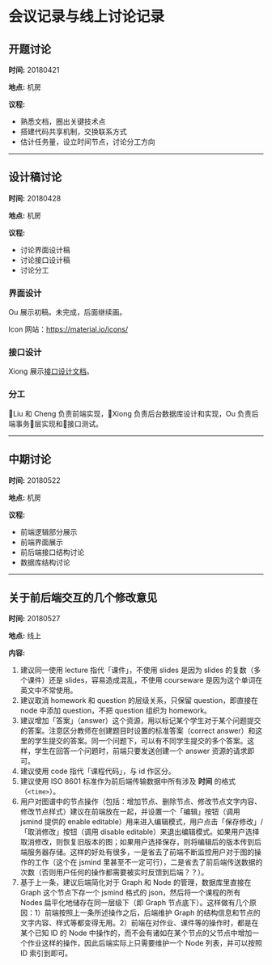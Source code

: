 # 会议记录与线上讨论记录

## 开题讨论
**时间:** 20180421

**地点:** 机房

**议程:**

- 熟悉文档，圈出关键技术点
- 搭建代码共享机制，交换联系方式
- 估计任务量，设立时间节点，讨论分工方向

----
## 设计稿讨论
**时间:** 20180428

**地点:** 机房

**议程:**

- 讨论界面设计稿
- 讨论接口设计稿
- 讨论分工

### 界面设计
Ou 展示初稿。未完成，后面继续画。

Icon 网站：https://material.io/icons/

### 接口设计
Xiong 展示[接口设计文档]("./JSON-data-format-definition.md"])。

### 分工
Liu 和 Cheng 负责前端实现，Xiong 负责后台数据库设计和实现，Ou 负责后端事务层实现和接口测试。

----
## 中期讨论
**时间:** 20180522

**地点:** 机房

**议程:**

- 前端逻辑部分展示
- 前端界面展示
- 前后端接口结构讨论
- 数据库结构讨论

----
## 关于前后端交互的几个修改意见
**时间:** 20180527

**地点:** 线上

**内容:**

1. 建议同一使用 lecture 指代「课件」，不使用 slides 是因为 slides 的复数（多个课件）还是 slides，容易造成混乱，不使用 courseware 是因为这个单词在英文中不常使用。
2. 建议取消 homework 和 question 的层级关系，只保留 question，即直接在 node 中添加 question，不把 question 组织为 homework。
3. 建议增加「答案」（answer）这个资源，用以标记某个学生对于某个问题提交的答案。注意区分教师在创建题目时设置的标准答案（correct answer）和这里的学生提交的答案。同一个问题下，可以有不同学生提交的多个答案。这样，学生在回答一个问题时，前端只要发送创建一个 answer 资源的请求即可。
4. 建议使用 code 指代「课程代码」，与 id 作区分。
5. 建议使用 ISO 8601 标准作为前后端传输数据中所有涉及 **时间** 的格式（`<time>`）。
6. 用户对图谱中的节点操作（包括：增加节点、删除节点、修改节点文字内容、修改节点样式）建议在前端放在一起，并设置一个「编辑」按钮（调用 jsmind 提供的 enable editable）用来进入编辑模式，用户点击「保存修改」/「取消修改」按钮（调用 disable editable）来退出编辑模式。如果用户选择取消修改，则恢复旧版本的图；如果用户选择保存，则将编辑后的版本传到后端服务器存储。这样的好处有很多，一是省去了前端不断监控用户对于图的操作的工作（这个在 jsmind 里甚至不一定可行），二是省去了前后端传送数据的次数（否则用户任何的操作都需要被实时反馈到后端？？）。
7. 基于上一条，建议后端简化对于 Graph 和 Node 的管理，数据库里直接在 Graph 这个节点下存一个 jsmind 格式的 json，然后将一个课程的所有 Nodes 扁平化地储存在同一层级下（即 Graph 节点底下）。这样做有几个原因：1）前端按照上一条所述操作之后，后端维护 Graph 的结构信息和节点的文字内容、样式等都变得无用。2）前端在对作业、课件等的操作时，都是在某个已知 ID 的 Node 中操作的，而不会有诸如在某个节点的父节点中增加一个作业这样的操作，因此后端实际上只需要维护一个 Node 列表，并可以按照 ID 索引到即可。

